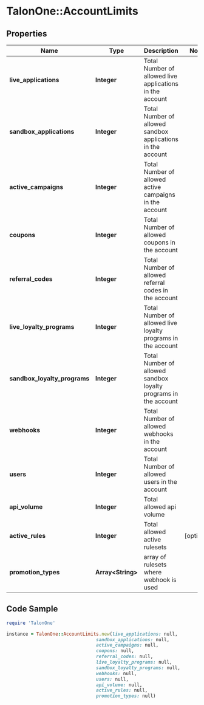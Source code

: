 # TalonOne::AccountLimits

## Properties

Name | Type | Description | Notes
------------ | ------------- | ------------- | -------------
**live_applications** | **Integer** | Total Number of allowed live applications in the account | 
**sandbox_applications** | **Integer** | Total Number of allowed sandbox applications in the account | 
**active_campaigns** | **Integer** | Total Number of allowed active campaigns in the account | 
**coupons** | **Integer** | Total Number of allowed coupons in the account | 
**referral_codes** | **Integer** | Total Number of allowed referral codes in the account | 
**live_loyalty_programs** | **Integer** | Total Number of allowed live loyalty programs in the account | 
**sandbox_loyalty_programs** | **Integer** | Total Number of allowed sandbox loyalty programs in the account | 
**webhooks** | **Integer** | Total Number of allowed webhooks in the account | 
**users** | **Integer** | Total Number of allowed users in the account | 
**api_volume** | **Integer** | Total allowed api volume | 
**active_rules** | **Integer** | Total allowed active rulesets | [optional] 
**promotion_types** | **Array&lt;String&gt;** | array of rulesets where webhook is used | 

## Code Sample

```ruby
require 'TalonOne'

instance = TalonOne::AccountLimits.new(live_applications: null,
                                 sandbox_applications: null,
                                 active_campaigns: null,
                                 coupons: null,
                                 referral_codes: null,
                                 live_loyalty_programs: null,
                                 sandbox_loyalty_programs: null,
                                 webhooks: null,
                                 users: null,
                                 api_volume: null,
                                 active_rules: null,
                                 promotion_types: null)
```


